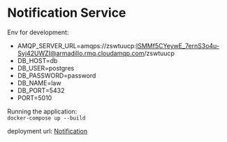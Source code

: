 # Notification Service

Env for development: <br/>

- AMQP_SERVER_URL=amqps://zswtuucp:ISMMf5CYeywE_7ernS3o4u-Syj42UWZI@armadillo.rmq.cloudamqp.com/zswtuucp
- DB_HOST=db
- DB_USER=postgres
- DB_PASSWORD=password
- DB_NAME=law
- DB_PORT=5432
- PORT=5010

Running the application: <br/>
`docker-compose up --build`

deployment url: <a href="https://notification.nofamex.tech">Notification</a>
